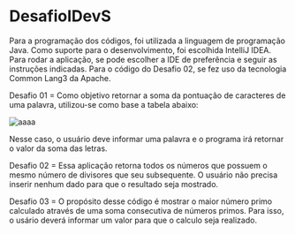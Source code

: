 # DesafioIDevS

Para a programação dos códigos, foi utilizada a linguagem de programação Java. Como suporte para o desenvolvimento, foi escolhida IntelliJ IDEA. Para rodar a aplicação, se pode escolher a IDE de preferência e seguir as instruções indicadas. Para o código do Desafio 02, se fez uso da tecnologia Common Lang3 da Apache.

Desafio 01 = Como objetivo retornar a soma da pontuação de caracteres de uma palavra, utilizou-se como base a tabela abaixo:

![aaaa](https://user-images.githubusercontent.com/102034078/161408489-9436fa8a-c07f-4f8e-900a-bf60a401f58d.PNG)

Nesse caso, o usuário deve informar uma palavra e o programa irá retornar o valor da soma das letras.

Desafio 02 = Essa aplicação retorna todos os números que possuem o mesmo número de divisores que seu subsequente. O usuário não precisa inserir nenhum dado para que o resultado seja mostrado.

Desafio 03 = O propósito desse código é mostrar o maior número primo calculado através de uma soma consecutiva de números primos. Para isso, o usário deverá informar um valor para que o calculo seja realizado.
